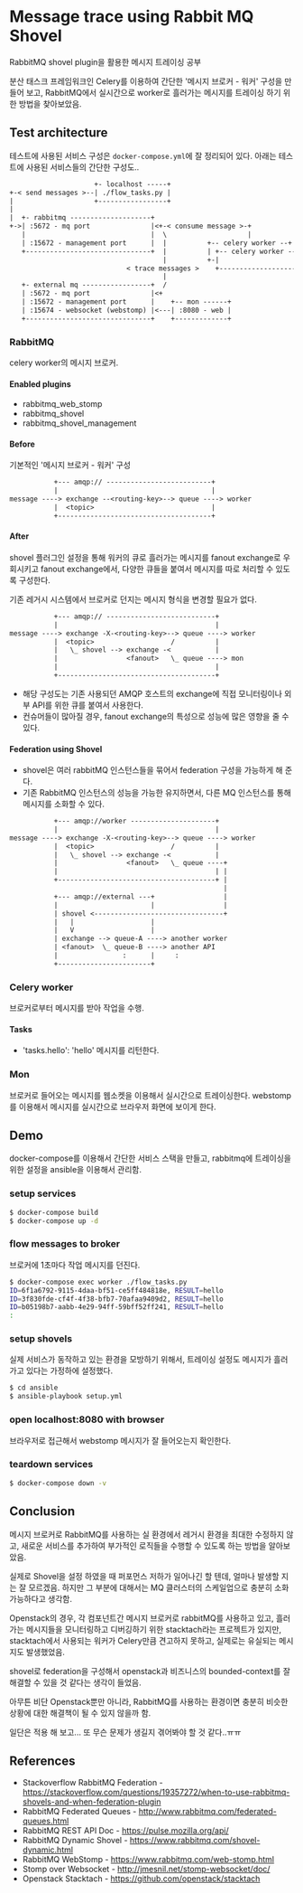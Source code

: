 # Message trace using Rabbit MQ Shovel

RabbitMQ shovel plugin을 활용한 메시지 트레이싱 공부

분산 태스크 프레임워크인 Celery를 이용하여 간단한 '메시지 브로커 - 워커' 구성을 만들어 보고,
RabbitMQ에서 실시간으로 worker로 흘러가는 메시지를 트레이싱 하기 위한 방법을 찾아보았음.

## Test architecture

테스트에 사용된 서비스 구성은 `docker-compose.yml`에 잘 정리되어 있다.
아래는 테스트에 사용된 서비스들의 간단한 구성도..

``` txt
                     +- localhost -----+
+-< send messages >--| ./flow_tasks.py |
|                    +-----------------+
|
|  +- rabbitmq --------------------+
+->| :5672 - mq port               |<+-< consume message >-+
   |                               |  \                    |
   | :15672 - management port      |  |          +-- celery worker --+
   +-------------------------------+  |          | +-- celery worker --+
                                      |          +-|                   |
                             < trace messages >    +-------------------+
                                      |
   +- external mq -----------------+  /
   | :5672 - mq port               |<+
   | :15672 - management port      |    +-- mon ------+
   | :15674 - websocket (webstomp) |<---| :8080 - web |
   +-------------------------------+    +-------------+
```

### RabbitMQ

celery worker의 메시지 브로커.

#### Enabled plugins

- rabbitmq_web_stomp
- rabbitmq_shovel
- rabbitmq_shovel_management

#### Before

기본적인 '메시지 브로커 - 워커' 구성

``` txt
           +--- amqp:// --------------------------+
           |                                      |
message ----> exchange --<routing-key>--> queue ----> worker
           |  <topic>                             |
           +--------------------------------------+
```

#### After

shovel 플러그인 설정을 통해 워커의 큐로 흘러가는 메시지를 fanout exchange로 우회시키고
fanout exchange에서, 다양한 큐들을 붙여서 메시지를 따로 처리할 수 있도록 구성한다.

기존 레거시 시스템에서 브로커로 던지는 메시지 형식을 변경할 필요가 없다.

``` txt
           +--- amqp:// ---------------------------+
           |                                       |
message ----> exchange -X-<routing-key>--> queue ----> worker
           |  <topic>                   /          |
           |   \_ shovel --> exchange -<           |
           |                 <fanout>   \_ queue ----> mon
           |                                       |
           +---------------------------------------+
```

- 해당 구성도는 기존 사용되던 AMQP 호스트의 exchange에 직접 모니터링이나 외부 API를 위한 큐를 붙여서 사용한다.
- 컨슈머들이 많아질 경우, fanout exchange의 특성으로 성능에 많은 영향을 줄 수 있다.

#### Federation using Shovel

* shovel은 여러 rabbitMQ 인스턴스들을 묶어서 federation 구성을 가능하게 해 준다.
* 기존 RabbitMQ 인스턴스의 성능을 가능한 유지하면서, 다른 MQ 인스턴스를 통해 메시지를 소화할 수 있다.

``` txt
           +--- amqp://worker ---------------------+
           |                                       |
message ----> exchange -X-<routing-key>--> queue ----> worker
           |  <topic>                   /          |
           |   \_ shovel --> exchange -<           |
           |                 <fanout>   \_ queue ----+
           |                                       | |
           +---------------------------------------+ |
                                                     |
           +--- amqp://external ---+                 |
           |                       |                 |
           | shovel <--------------------------------+
           |   |                   |
           |   V                   |
           | exchange --> queue-A ----> another worker
           | <fanout>  \_ queue-B ----> another API
           |                :      |     :
           +-----------------------+
```

### Celery worker

브로커로부터 메시지를 받아 작업을 수행.

#### Tasks
- 'tasks.hello': 'hello' 메시지를 리턴한다.

### Mon

브로커로 들어오는 메시지를 웹소켓을 이용해서 실시간으로 트레이싱한다.
webstomp를 이용해서 메시지를 실시간으로 브라우저 화면에 보이게 한다.

## Demo

docker-compose를 이용해서 간단한 서비스 스택을 만들고,
rabbitmq에 트레이싱을 위한 설정을 ansible을 이용해서 관리함.

### setup services

``` sh
$ docker-compose build
$ docker-compose up -d
```

### flow messages to broker

브로커에 1초마다 작업 메시지를 던진다.

``` sh
$ docker-compose exec worker ./flow_tasks.py
ID=6f1a6792-9115-4daa-bf51-ce5ff484818e, RESULT=hello
ID=3f830fde-cf4f-4f38-bfb7-70afaa9409d2, RESULT=hello
ID=b05198b7-aabb-4e29-94ff-59bff52ff241, RESULT=hello
:
```

### setup shovels

실제 서비스가 동작하고 있는 환경을 모방하기 위해서,
트레이싱 설정도 메시지가 흘러가고 있다는 가정하에 설정했다.

``` sh
$ cd ansible
$ ansible-playbook setup.yml
```

### open localhost:8080 with browser

브라우저로 접근해서 webstomp 메시지가 잘 들어오는지 확인한다.

### teardown services

``` sh
$ docker-compose down -v
```

## Conclusion

메시지 브로커로 RabbitMQ를 사용하는 실 환경에서 레거시 환경을 최대한 수정하지 않고,
새로운 서비스를 추가하여 부가적인 로직들을 수행할 수 있도록 하는 방법을 알아보았음.

실제로 Shovel을 설정 하였을 때 퍼포먼스 저하가 일어나긴 할 텐데, 얼마나 발생할 지는 잘 모르겠음.
하지만 그 부분에 대해서는 MQ 클러스터의 스케일업으로 충분히 소화 가능하다고 생각함.

Openstack의 경우, 각 컴포넌트간 메시지 브로커로 rabbitMQ를 사용하고 있고,
흘러가는 메시지들을 모니터링하고 디버깅하기 위한 stacktach라는 프로젝트가 있지만,
stacktach에서 사용되는 워커가 Celery만큼 견고하지 못하고, 실제로는 유실되는 메시지도 발생했었음.

shovel로 federation을 구성해서 openstack과 비즈니스의 bounded-context를
잘 해결할 수 있을 것 같다는 생각이 들었음.

아무튼 비단 Openstack뿐만 아니라, RabbitMQ를 사용하는 환경이면 충분히 비슷한 상황에 대한
해결책이 될 수 있지 않을까 함.

일단은 적용 해 보고... 또 무슨 문제가 생길지 겪어봐야 할 것 같다..ㅠㅠ

## References

- Stackoverflow RabbitMQ Federation - <https://stackoverflow.com/questions/19357272/when-to-use-rabbitmq-shovels-and-when-federation-plugin>
- RabbitMQ Federated Queues - <http://www.rabbitmq.com/federated-queues.html>
- RabbitMQ REST API Doc - <https://pulse.mozilla.org/api/>
- RabbitMQ Dynamic Shovel - <https://www.rabbitmq.com/shovel-dynamic.html>
- RabbitMQ WebStomp - <https://www.rabbitmq.com/web-stomp.html>
- Stomp over Websocket - <http://jmesnil.net/stomp-websocket/doc/>
- Openstack Stacktach - <https://github.com/openstack/stacktach>
